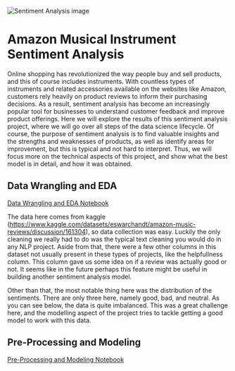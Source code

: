![Sentiment Analysis image](https://www.altexsoft.com/media/2018/09/sentiment_analysis.jpg)

# Amazon Musical Instrument Sentiment Analysis

Online shopping has revolutionized the way people buy and sell products, and this of course includes instruments. With countless types of instruments and related accessories available on the websites like Amazon, customers rely heavily on product reviews to inform their purchasing decisions. As a result, sentiment analysis has become an increasingly popular tool for businesses to understand customer feedback and improve product offerings. Here we will explore the results of this sentiment analysis project, where we will go over all steps of the data science lifecycle. Of course, the purpose of sentiment analysis is to find valuable insights and the strengths and weaknesses of products, as well as identify areas for improvement, but this is typical and not hard to interpret. Thus, we will focus more on the technical aspects of this project, and show what the best model is in detail, and how it was obtained.

## Data Wrangling and EDA

[Data Wrangling and EDA Notebook](https://github.com/RavinderRai/Amazon_Instrument_Sentiment_Analysis/blob/main/notebooks/Data_Wrangling_and_EDA.ipynb)

The data here comes from kaggle (https://www.kaggle.com/datasets/eswarchandt/amazon-music-reviews/discussion/161304), so data collection was easy. Luckily the only cleaning we really had to do was the typical text cleaning you would do in any NLP project. Aside from that, there were a few other columns in this dataset not usually present in these types of projects, like the helpfullness column. This column gave us some idea on if a review was actually good or not. It seems like in the future perhaps this feature might be useful in building another sentiment analysis model.

Other than that, the most notable thing here was the distribution of the sentiments. There are only three here, namely good, bad, and neutral. As you can see below, the data is quite imbalanced. This was a great challenge here, and the modelling aspect of the project tries to tackle getting a good model to work with this data.


## Pre-Processing and Modeling

[Pre-Processing and Modeling Notebook](https://github.com/RavinderRai/Amazon_Instrument_Sentiment_Analysis/blob/main/notebooks/Pre-Processing_and_Modelling.ipynb)

